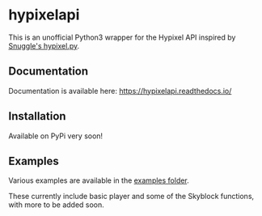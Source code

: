 # hypixelapi

This is an unofficial Python3 wrapper for the Hypixel API inspired by [Snuggle's hypixel.py](https://github.com/Snuggle/hypixel.py).

## Documentation

Documentation is available here: https://hypixelapi.readthedocs.io/

## Installation

Available on PyPi very soon!

## Examples

Various examples are available in the [examples folder](https://github.com/MylesMor/hypixelapi/tree/master/examples).

These currently include basic player and some of the Skyblock functions, with more to be added soon.
